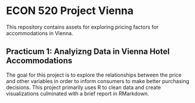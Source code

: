 # ECON 520 Project Vienna
This repository contains assets for exploring pricing factors for accommodations in Vienna.

## Practicum 1: Analyizng Data in Vienna Hotel Accommodations
The goal for this project is to explore the relationships between the price and other variables in order to inform consumers to make better purchasing decisions. This project primarily uses R to clean data and create visualizations culminated with a brief report in RMarkdown.
